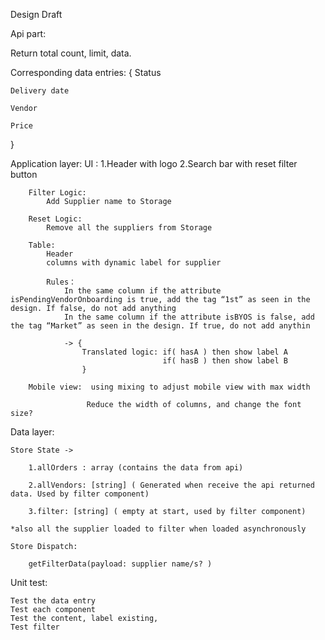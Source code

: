 Design Draft

Api part:

Return  total count, limit, data.


Corresponding data entries: {
    Status

    Delivery date

    Vendor

    Price
}

                                


Application layer:
    UI :
        1.Header with logo
        2.Search bar with reset filter button
        
        Filter Logic:
            Add Supplier name to Storage
        
        Reset Logic:
            Remove all the suppliers from Storage 

        Table:
            Header 
            columns with dynamic label for supplier
            
            Rules：
                In the same column if the attribute isPendingVendorOnboarding is true, add the tag “1st” as seen in the design. If false, do not add anything 
                In the same column if the attribute isBYOS is false, add the tag “Market” as seen in the design. If true, do not add anythin 

                -> {
                    Translated logic: if( hasA ) then show label A
                                      if( hasB ) then show label B
                    }

        Mobile view:  using mixing to adjust mobile view with max width

                     Reduce the width of columns, and change the font size?


Data layer:

	Store State -> 

		1.allOrders : array (contains the data from api)

		2.allVendors: [string] ( Generated when receive the api returned data. Used by filter component)
	
		3.filter: [string] ( empty at start, used by filter component)

	*also all the supplier loaded to filter when loaded asynchronously

	Store Dispatch:

		getFilterData(payload: supplier name/s? )

Unit test:

	Test the data entry
	Test each component
	Test the content, label existing,
	Test filter

	
